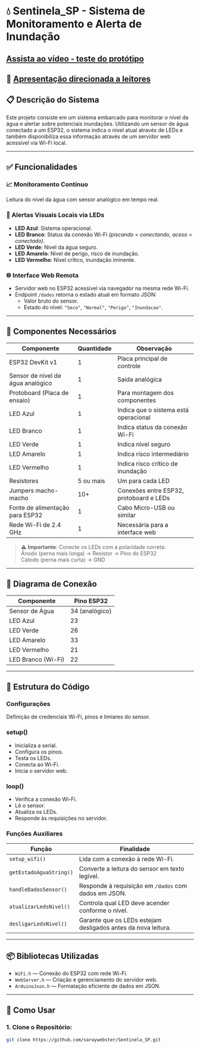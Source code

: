 # 💧 Sentinela_SP - Sistema de Monitoramento e Alerta de Inundação

## [Assista ao vídeo - teste do protótipo](./teste_do_prototipo_sentinela_SP.mp4)
## 📔 [Apresentação direcionada a leitores](./SentinelaSP.pdf)

## 📋 Descrição do Sistema

Este projeto consiste em um sistema embarcado para monitorar o nível da água e alertar sobre potenciais inundações. Utilizando um sensor de água conectado a um ESP32, o sistema indica o nível atual através de LEDs e também disponibiliza essa informação através de um servidor web acessível via Wi-Fi local.

---

## ✅ Funcionalidades

### 📈 Monitoramento Contínuo

Leitura do nível da água com sensor analógico em tempo real.

### 🔦 Alertas Visuais Locais via LEDs

- **LED Azul**: Sistema operacional.
- **LED Branco**: Status da conexão Wi-Fi _(piscando = conectando, aceso = conectado)_.
- **LED Verde**: Nível da água seguro.
- **LED Amarelo**: Nível de perigo, risco de inundação.
- **LED Vermelho**: Nível crítico, inundação iminente.

### 🌐 Interface Web Remota

- Servidor web no ESP32 acessível via navegador na mesma rede Wi-Fi.
- Endpoint `/dados` retorna o estado atual em formato JSON:
  - Valor bruto do sensor.
  - Estado do nível: `"Seco"`, `"Normal"`, `"Perigo"`, `"Inundacao"`.

---

## 🧰 Componentes Necessários

| Componente                        | Quantidade | Observação                              |
| --------------------------------- | ---------- | --------------------------------------- |
| ESP32 DevKit v1                   | 1          | Placa principal de controle             |
| Sensor de nível de água analógico | 1          | Saída analógica                         |
| Protoboard (Placa de ensaio)      | 1          | Para montagem dos componentes           |
| LED Azul                          | 1          | Indica que o sistema está operacional   |
| LED Branco                        | 1          | Indica status da conexão Wi-Fi          |
| LED Verde                         | 1          | Indica nível seguro                     |
| LED Amarelo                       | 1          | Indica risco intermediário              |
| LED Vermelho                      | 1          | Indica risco crítico de inundação       |
| Resistores                        | 5 ou mais  | Um para cada LED                        |
| Jumpers macho-macho               | 10+        | Conexões entre ESP32, protoboard e LEDs |
| Fonte de alimentação para ESP32   | 1          | Cabo Micro-USB ou similar               |
| Rede Wi-Fi de 2.4 GHz             | 1          | Necessária para a interface web         |

> ⚠️ **Importante**: Conecte os LEDs com a polaridade correta:  
> Ânodo (perna mais longa) → Resistor → Pino do ESP32  
> Cátodo (perna mais curta) → GND

---

## 🔌 Diagrama de Conexão

| Componente         | Pino ESP32     |
| ------------------ | -------------- |
| Sensor de Água     | 34 (analógico) |
| LED Azul           | 23             |
| LED Verde          | 26             |
| LED Amarelo        | 33             |
| LED Vermelho       | 21             |
| LED Branco (Wi-Fi) | 22             |

---

## 🧠 Estrutura do Código

### Configurações

Definição de credenciais Wi-Fi, pinos e limiares do sensor.

### setup()

- Inicializa a serial.
- Configura os pinos.
- Testa os LEDs.
- Conecta ao Wi-Fi.
- Inicia o servidor web.

### loop()

- Verifica a conexão Wi-Fi.
- Lê o sensor.
- Atualiza os LEDs.
- Responde às requisições no servidor.

### Funções Auxiliares

| Função                  | Finalidade                                                    |
| ----------------------- | ------------------------------------------------------------- |
| `setup_wifi()`          | Lida com a conexão à rede Wi-Fi.                              |
| `getEstadoAguaString()` | Converte a leitura do sensor em texto legível.                |
| `handleDadosSensor()`   | Responde à requisição em `/dados` com dados em JSON.          |
| `atualizarLedsNivel()`  | Controla qual LED deve acender conforme o nível.              |
| `desligarLedsNivel()`   | Garante que os LEDs estejam desligados antes da nova leitura. |

---

## 📦 Bibliotecas Utilizadas

- `WiFi.h` — Conexão do ESP32 com rede Wi-Fi.
- `WebServer.h` — Criação e gerenciamento do servidor web.
- `ArduinoJson.h` — Formatação eficiente de dados em JSON.

---

## 🚀 Como Usar

### 1. Clone o Repositório:

```bash
git clone https://github.com/saraywebster/Sentinela_SP.git
```
